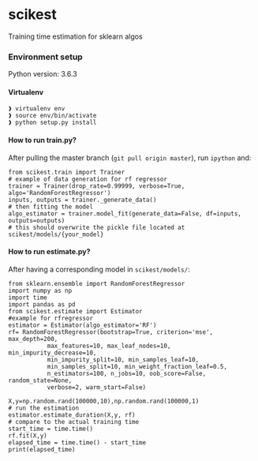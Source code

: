 # scikest
Training time estimation for sklearn algos
### Environment setup
Python version: 3.6.3
#### Virtualenv
```
❱ virtualenv env
❱ source env/bin/activate
❱ python setup.py install
```
#### How to run train.py?

After pulling the master branch (`git pull origin master`),
run `ipython` and:

```
from scikest.train import Trainer
# example of data generation for rf regressor
trainer = Trainer(drop_rate=0.99999, verbose=True, algo='RandomForestRegressor')
inputs, outputs = trainer._generate_data()
# then fitting the model
algo_estimator = trainer.model_fit(generate_data=False, df=inputs, outputs=outputs)
# this should overwrite the pickle file located at scikest/models/{your_model}
```
#### How to run estimate.py?

After having a corresponding model in `scikest/models/`:

```
from sklearn.ensemble import RandomForestRegressor
import numpy as np
import time
import pandas as pd
from scikest.estimate import Estimator
#example for rfregressor
estimator = Estimator(algo_estimator='RF')
rf= RandomForestRegressor(bootstrap=True, criterion='mse', max_depth=200,
           max_features=10, max_leaf_nodes=10, min_impurity_decrease=10,
           min_impurity_split=10, min_samples_leaf=10,
           min_samples_split=10, min_weight_fraction_leaf=0.5,
           n_estimators=100, n_jobs=10, oob_score=False, random_state=None,
           verbose=2, warm_start=False)

X,y=np.random.rand(100000,10),np.random.rand(100000,1)
# run the estimation
estimator.estimate_duration(X,y, rf)
# compare to the actual training time
start_time = time.time()
rf.fit(X,y)
elapsed_time = time.time() - start_time
print(elapsed_time)
```